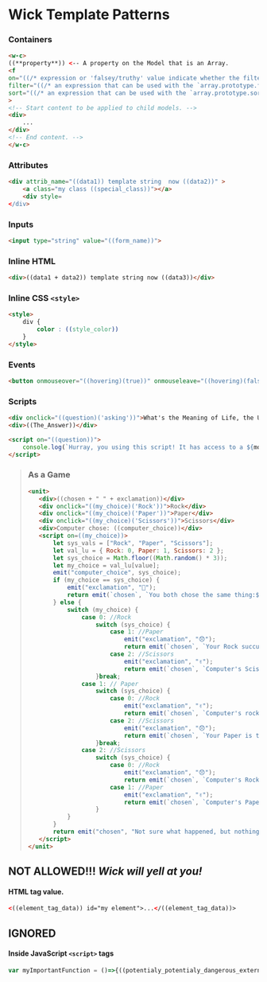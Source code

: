 # Wick Template Patterns


### Containers
```html
<w-c>
((**property**)) <-- A property on the Model that is an Array.
<f 
on="((/* expression or 'falsey/truthy' value indicate whether the filter should be active */ ))" 
filter="((/* an expression that can be used with the `array.prototype.filter` JavaScript method */))"
sort="((/* an expression that can be used with the `array.prototype.sort` JavaScript method */))"
>
<!-- Start content to be applied to child models. --> 
<div>
    ...
</div>
<!-- End content. -->
</w-c>
```

### Attributes
```html
<div attrib_name="((data1)) template string  now ((data2))" >
    <a class="my class ((special_class))"></a>
    <div style=
</div>
```

### Inputs 
```html
<input type="string" value="((form_name))">
```

### Inline HTML

```html
<div>((data1 + data2)) template string now ((data3))</div>
```

### Inline CSS `<style>`
```html
<style>
    div {
        color : ((style_color))
    }
</style>
```
### Events 
```html
<button onmouseover="((hovering)(true))" onmouseleave="((hovering)(false))">(( hovering ? "That Tickles!" : "Enter"))</button>
```
### Scripts
```html
<div onclick="((question)('asking'))">What's the Meaning of Life, the Universe and Everything?</div>
<div>((The_Answer))</div>

<script on="((question))">
    console.log(`Hurray, you using this script! It has access to a ${model}, a ${value == "asking"} passed from other elements, the originating ${event}, and an ${emit("The_Answer", 42 )} function that can be used to pass messages`);
</script>
```

> ### As a Game
>
>```html
><unit>
>    <div>((chosen + " " + exclamation))</div>
>    <div onclick="((my_choice)('Rock'))">Rock</div>
>    <div onclick="((my_choice)('Paper'))">Paper</div>
>    <div onclick="((my_choice)('Scissors'))">Scissors</div>
>    <div>Computer chose: ((computer_choice))</div>
>    <script on=((my_choice))>
>        let sys_vals = ["Rock", "Paper", "Scissors"];
>        let val_lu = { Rock: 0, Paper: 1, Scissors: 2 };
>        let sys_choice = Math.floor((Math.random() * 3));
>        let my_choice = val_lu[value];
>        emit("computer_choice", sys_choice);
>        if (my_choice == sys_choice) {
>            emit("exclamation", "👔");
>            return emit(`chosen`, `You both chose the same thing:${sys_vals[my_choice]} `);
>        } else {
>            switch (my_choice) {
>                case 0: //Rock
>                    switch (sys_choice) {
>                        case 1: //Paper
>                            emit("exclamation", "😞");
>                            return emit(`chosen`, `Your Rock succumbs to computer's Paper`);
>                        case 2: //Scissors
>                            emit("exclamation", "✌️");
>                            return emit(`chosen`, `Computer's Scissors are shattered by your Rock`);
>                    }break;
>                case 1: // Paper
>                    switch (sys_choice) {
>                        case 0: //Rock
>                            emit("exclamation", "✌️");
>                            return emit(`chosen`, `Computer's rock is suffocated by your scissors`);
>                        case 2: //Scissors
>                            emit("exclamation", "😞");
>                            return emit(`chosen`, `Your Paper is torn asunder by Computer's Scissors`);
>                    }break;
>                case 2: //Scissors
>                    switch (sys_choice) {
>                        case 0: //Rock
>                            emit("exclamation", "😞");
>                            return emit(`chosen`, `Computer's Rock shatters your scissors`);
>                        case 1: //Paper
>                            emit("exclamation", "✌️");
>                            return emit(`chosen`, `Computer's Paper are sliced by your Scissors`);
>                    }
>            }
>        }
>        return emit("chosen", "Not sure what happened, but nothing happened.");
>    </script>
></unit>
>```

## NOT ALLOWED!!! *Wick will yell at you!*

#### HTML tag value.
```html
<((element_tag_data)) id="my element">...</((element_tag_data))>
```


## IGNORED

#### Inside JavaScript `<script>` tags
```javascript
var myImportantFunction = ()=>{((potentialy_potentialy_dangerous_external_code))}
```